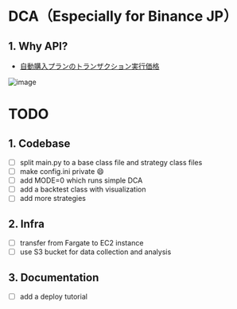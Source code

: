 # DCA（Especially for Binance JP）
## 1. Why API?
- [自動購入プランのトランザクション実行価格](https://www.binance.com/ja/earn/auto-invest#:~:text=10.,-%E8%87%AA%E5%8B%95%E8%B3%BC%E5%85%A5%E3%83%97%E3%83%A9%E3%83%B3)

![image](https://github.com/owaranainatsu/binanceDCA/assets/57721325/74a4d2ca-117d-458a-9acd-f44f1a1486d0)


# TODO
## 1. Codebase
- [ ] split main.py to a base class file and strategy class files
- [ ] make config.ini private 😄
- [ ] add MODE=0 which runs simple DCA 
- [ ] add a backtest class with visualization
- [ ] add more strategies

## 2. Infra
- [ ] transfer from Fargate to EC2 instance
- [ ] use S3 bucket for data collection and analysis
## 3. Documentation
- [ ] add a deploy tutorial
